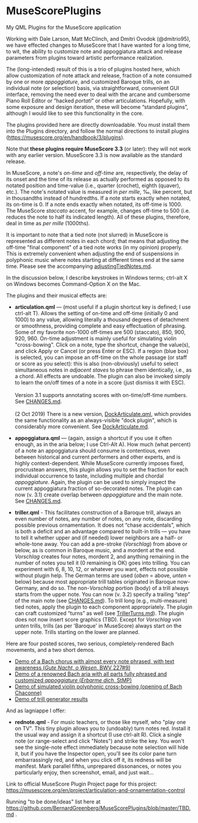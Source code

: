 # MuseScorePlugins
My QML Plugins for the MuseScore application

Working with Dale Larson, Matt McClinch, and Dmitri Ovodok (@dmitrio95), we have effected changes to MuseScore that I have wanted for a long time, to wit, the ability to customize note and appoggiatura attack and release parameters from plugins toward artistic performance realization.

The (long-intended) result of this is a trio of plugins hosted here, which allow customization of note attack and release, fraction of a note consumed by one or more _appoggiature_, and customized Baroque trills, on an individual note (or selection) basis, via straightforward, convenient GUI interface, removing the need ever to deal with the arcane and cumbersome Piano Roll Editor or “hacked *portati*” or other articulations. Hopefully, with some exposure and design iteration, these will become “standard plugins”, although I would like to see this functionality in the core.

The plugins provided here are directly downloadable.  You must install them into the Plugins directory, and follow the normal directions to install plugins (https://musescore.org/en/handbook/3/plugins). 

Note that **these plugins require MuseScore 3.3** (or later): they will not work with any earlier version. MuseScore 3.3 is now available as the standard release.

In MuseScore, a note's _on-time_ and _off-time_ are, respectively, the delay of its onset and the time of its release as actually performed as opposed to its notated position and time-value (i.e., quarter (crochet), eighth (quaver), etc.). The note's notated value is measured in _per mille_, ‰, like percent, but in thousandths instead of hundredths. If a note starts exactly when notated, its on-time is 0.  If a note ends exactly when notated, its off-time is 1000.  The MuseScore *staccato* accent, for example, changes off-time to 500 (i.e. reduces the note to half its indicated length).  All of these plugins, therefore, deal in time as *per mille* (1000ths).

It is important to note that a tied note (not slurred) in MuseScore is represented as different notes in each chord; that means that adjusting the off-time "final component" of a tied note works (in my opinion) properly.  This is extremely convenient when adjusting the end of suspensions in polyphonic music where notes starting at different times end at the same time. Please see the accompanying [adjustingTiedNotes.md](https://github.com/BernardGreenberg/MuseScorePlugins/blob/master/adjustingTiedNotes.md).

In the discussion below, I describe keystrokes in Windows terms; ctrl-alt X on Windows becomes Command-Option X on the Mac.

The plugins and their musical effects are:

* **articulation.qml** — (most useful if a plugin shortcut key is defined; I use ctrl-alt T). Allows the setting of on-time and off-time (initially 0 and 1000) to any value, allowing literally a thousand degrees of detachment or smoothness, providing complete and easy effectuation of phrasing. Some of my favorite non-1000 off-times are 500 (staccato), 850, 900, 920, 960. On-time adjustment is mainly useful for simulating violin "cross-bowing". Click on a note, type the shortcut, change the value(s), and click Apply or Cancel (or press Enter or ESC). If a region (blue box) is selected, you can impose an off-time on the whole passage (or staff or score as you select): this is also (non-obviously) useful to select simultaneous notes in _adjacent staves_ to phrase them identically, i.e., as a chord. All effects are undoable. The plugin can also be invoked simply to learn the on/off times of a note in a score (just dismiss it with ESC). \
\
Version 3.1 supports annotating scores with on-time/off-time numbers. See [CHANGES.md](https://github.com/BernardGreenberg/MuseScorePlugins/blob/master/CHANGES.md). \
\
(2 Oct 2019) There is a new version, [DockArticulate.qml](https://github.com/BernardGreenberg/MuseScorePlugins/blob/master/DockArticulate.qml), which provides the same functionality as an always-visible "dock plugin", which is considerably more convenient.  See [DockArticulate.md](https://github.com/BernardGreenberg/MuseScorePlugins/blob/master/DockArticulate.md).

* **appoggiatura.qml** — (again, assign a shortcut if you use it often enough, as in the aria below; I use Ctrl-Alt A). How much (what percent) of a note an appoggiatura should consume is contentious, even between historical and current performers and other experts, and is highly context-dependent. While MuseScore currently imposes fixed, procrustean answers, this plugin allows you to set the fraction for each individual occurrence to taste, including multiple and chordal *appoggiature*. Again, the plugin can be used to simply inspect the current appoggiatura fraction of so-decorated notes.  The plugin can now (v. 3.1) create overlap between *appoggiature* and the main note.  See [CHANGES.md](https://github.com/BernardGreenberg/MuseScorePlugins/blob/master/CHANGES.md).

* **triller.qml** - This facilitates construction of a Baroque trill, always an even number of notes, any number of notes, on any note, discarding possible previous ornamentation. It does not “chase accidentals”, which is both a deficit and an advantage compared to built-in trills — you have to tell it whether upper and (if needed) lower neighbors are a half- or whole-tone away. You can add a pre-stroke (*Vorschlag*) from above or below, as is common in Baroque music, and a mordent at the end. *Vorschlag* creates four notes, mordent 2, and anything remaining in the number of notes you tell it (0 remaining is OK) goes into trilling. You can experiment with 6, 8, 10, 12, or whatever you want, effects not possible without plugin help. The German terms are used (*oben* = above, *unten* = below) because most appropriate trill tables originated in Baroque now-Germany, and do so. The non-_Vorschlag_ portion (body) of a trill always starts from the upper note. You can now (v. 3.2) specify a trailing “step” of the main note (see [CHANGES.md](https://github.com/BernardGreenberg/MuseScorePlugins/blob/master/CHANGES.md)). To trill long (e.g., multi-measure) tied notes, apply the plugin to each component appropriately. The plugin can craft customized “turns” as well (see [TrillerTurns.md](https://github.com/BernardGreenberg/MuseScorePlugins/blob/master/TrillerTurns.md)). The plugin does not now insert score graphics (TBD). Except for _Vorschlag von unten_ trills, trills (as per 'Baroque' in MuseScore) always start on the upper note. Trills starting on the lower are planned.

Here are four posted scores, two serious, completely-rendered Bach movements, and a two short demos.

* [Demo of a Bach chorus with almost every note phrased, with text awareness (_Gute Nacht, o Wesen_, BWV 227#9)](https://musescore.com/bsg/gute_nacht_o_wesen)
* [Demo of a renowned Bach aria with all parts fully phrased and customized *appoggiature* (_Erbarme dich_, StMP)](https://musescore.com/bsg/erbarme_dich)
* [Demo of simulated violin polyphonic cross-bowing (opening of Bach Chaconne)](https://musescore.com/bsg/phrased_chaconne_intro)
* [Demo of trill generator results](https://musescore.com/bsg/scores/5658151)

And as lagniappe I offer:

* **rednote.qml** - For music teachers, or those like myself, who "play one on TV". This tiny plugin allows you to (undoably) turn notes red.  Install it the usual way and assign it a shortcut (I use ctrl-alt R).  Click a single note (or range-select and click "Notes") and strike the key.  You won't see the single-note effect immediately because note selection will hide it, but if you have the Inspector open, you'll see its color pane turn embarrassingly red, and when you click off it, its redness will be manifest.  Mark parallel fifths, unprepared dissonances, or notes you particularly enjoy, then screenshot, email, and just wait...


Link to official MuseScore Plugin Project page for this project: https://musescore.org/en/project/articulation-and-ornamentation-control

Running "to be done/ideas" list here at https://github.com/BernardGreenberg/MuseScorePlugins/blob/master/TBD.md .
